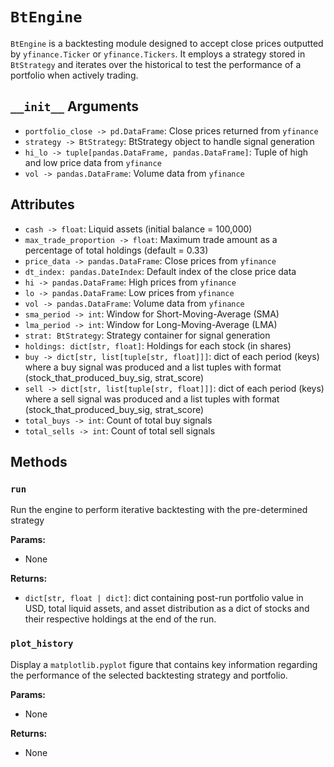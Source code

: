 # `BtEngine`
`BtEngine` is a backtesting module designed to accept close prices outputted by `yfinance.Ticker` 
or `yfinance.Tickers`. It employs a strategy stored in `BtStrategy` and iterates over the historical
to test the performance of a portfolio when actively trading.

## `__init__` Arguments

- `portfolio_close -> pd.DataFrame`: Close prices returned from `yfinance`
- `strategy -> BtStrategy`: BtStrategy object to handle signal generation
- `hi_lo -> tuple[pandas.DataFrame, pandas.DataFrame]`: Tuple of high and low price data from `yfinance`
- `vol -> pandas.DataFrame`: Volume data from `yfinance`

## Attributes

- `cash -> float`: Liquid assets (initial balance = 100,000)
- `max_trade_proportion -> float`: Maximum trade amount as a percentage of total holdings (default = 0.33)
- `price_data -> pandas.DataFrame`: Close prices from `yfinance`
- `dt_index: pandas.DateIndex`: Default index of the close price data
- `hi -> pandas.DataFrame`: High prices from `yfinance`
- `lo -> pandas.DataFrame`: Low prices from `yfinance`
- `vol -> pandas.DataFrame`: Volume data from `yfinance`
- `sma_period -> int`: Window for Short-Moving-Average (SMA)
- `lma_period -> int`: Window for Long-Moving-Average (LMA)
- `strat: BtStrategy`: Strategy container for signal generation
- `holdings: dict[str, float]`: Holdings for each stock (in shares)
- `buy -> dict[str, list[tuple[str, float]]]`: dict of each period (keys) where a buy signal was produced and a list tuples with format (stock_that_produced_buy_sig, strat_score)
- `sell -> dict[str, list[tuple[str, float]]]`: dict of each period (keys) where a sell signal was produced and a list tuples with format (stock_that_produced_buy_sig, strat_score)
- `total_buys -> int`: Count of total buy signals
- `total_sells -> int`: Count of total sell signals

## Methods

### `run`
Run the engine to perform iterative backtesting with the pre-determined strategy

__Params:__
- None

__Returns:__

- `dict[str, float | dict]`: dict containing post-run portfolio value in USD, total liquid assets,
and asset distribution as a dict of stocks and their respective holdings at the end of the run.

### `plot_history`
Display a `matplotlib.pyplot` figure that contains key information regarding the performance of the selected
backtesting strategy and portfolio.

__Params:__
- None

__Returns:__
- None